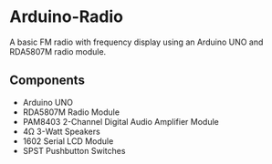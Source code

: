 # Arduino-Radio
A basic FM radio with frequency display using an Arduino UNO and RDA5807M radio module.

## Components
* Arduino UNO
* RDA5807M Radio Module
* PAM8403 2-Channel Digital Audio Amplifier Module
* 4Ω 3-Watt Speakers
* 1602 Serial LCD Module
* SPST Pushbutton Switches
